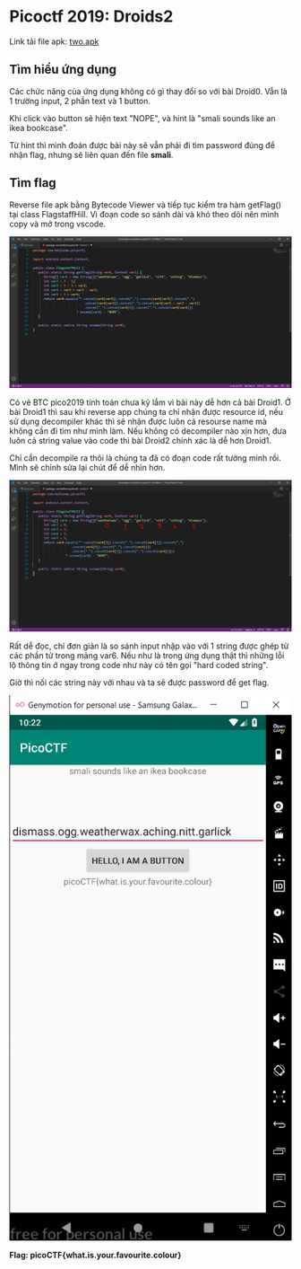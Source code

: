 # Picoctf 2019: Droids2

Link tải file apk: [two.apk](https://github.com/MinhNhatTran/Android-CTF/blob/master/pico2019/two/two.apk)

## Tìm hiểu ứng dụng

Các chức năng của ứng dụng không có gì thay đổi so với bài Droid0. Vẫn là 1 trường input, 2 phần text và 1 button.

Khi click vào button sẽ hiện text "NOPE", và hint là "smali sounds like an ikea bookcase".

Từ hint thì mình đoán được bài này sẽ vẫn phải đi tìm password đúng để nhận flag, nhưng sẽ liên quan đến file **smali**.

## Tìm flag

Reverse file apk bằng Bytecode Viewer và tiếp tục kiểm tra hàm getFlag() tại class FlagstaffHill. Vì đoạn code so sánh dài và khó theo dõi nên mình copy và mở trong vscode.

![FlagstaffHill](https://github.com/MinhNhatTran/Android-CTF/blob/master/pico2019/two/image/two0.PNG)

Có vẻ BTC pico2019 tính toán chưa kỹ lắm vì bài này dễ hơn cả bài Droid1. Ở bài Droid1 thì sau khi reverse app chúng ta chỉ nhận được resource id, nếu sử dụng decompiler khác thì sẽ nhận được luôn cả resourse name mà không cần đi tìm như mình làm. Nếu không có decompiler nào xịn hơn, đưa luôn cả string value vào code thì bài Droid2 chính xác là dễ hơn Droid1.

Chỉ cần decompile ra thôi là chúng ta đã có đoạn code rất tường minh rồi. Mình sẽ chỉnh sửa lại chút để dễ nhìn hơn.

![modify](https://github.com/MinhNhatTran/Android-CTF/blob/master/pico2019/two/image/two2.PNG)

Rất dễ đọc, chỉ đơn giản là so sánh input nhập vào với 1 string được ghép từ các phần tử trong mảng var6. Nếu như là trong ứng dụng thật thì những lỗi lộ thông tin ở ngay trong code như này có tên gọi "hard coded string".

Giờ thì nối các string này với nhau và ta sẽ được password để get flag.

![flag](https://github.com/MinhNhatTran/Android-CTF/blob/master/pico2019/two/image/two1.PNG)

**Flag: picoCTF{what.is.your.favourite.colour}**
